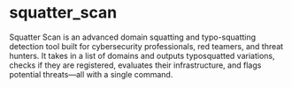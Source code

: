 # squatter_scan
Squatter Scan is an advanced domain squatting and typo-squatting detection tool built for cybersecurity professionals, red teamers, and threat hunters. It takes in a list of domains and outputs typosquatted variations, checks if they are registered, evaluates their infrastructure, and flags potential threats—all with a single command.
